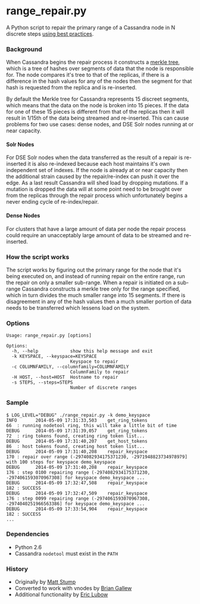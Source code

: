 range_repair.py
======================

A Python script to repair the primary range of a Cassandra node in N discrete steps [using best practices](http://www.datastax.com/dev/blog/advanced-repair-techniques).

### Background
When Cassandra begins the repair process it constructs a [merkle tree](http://en.wikipedia.org/wiki/Merkle_tree), which is a tree of hashes over segments of data that the node is responsible for. The node compares it's tree to that of the replicas, if there is a difference in the hash values for any of the nodes then the segment for that hash is requested from the replica and is re-inserted.

By default the Merkle tree for Cassandra represents 15 discreet segments, which means that the data on the node is broken into 15 pieces. If the data for one of these 15 pieces is different from that of the replicas then it will result in 1/15th of the data being streamed and re-inserted. This can cause problems for two use cases: dense nodes, and DSE Solr nodes running at or near capacity.

#### Solr Nodes
For DSE Solr nodes when the data transferred as the result of a repair is re-inserted it is also re-indexed because each host maintains it's own independent set of indexes. If the node is already at or near capacity then the additional strain caused by the repair/re-index can push it over the edge. As a last result Cassandra will shed load by dropping mutations. If a mutation is dropped the data will at some point need to be brought over from the replicas through the repair process which unfortunately begins a never ending cycle of re-index/repair.

#### Dense Nodes
For clusters that have a large amount of data per node the repair process could require an unacceptably large amount of data to be streamed and re-inserted.

### How the script works
The script works by figuring out the primary range for the node that it's being executed on, and instead of running repair on the entire range, run the repair on only a smaller sub-range. When a repair is initiated on a sub-range Cassandra constructs a merkle tree only for the range specified, which in turn divides the much smaller range into 15 segments. If there is disagreement in any of the hash values then a much smaller portion of data needs to be transferred which lessens load on the system.

### Options

```
Usage: range_repair.py [options]

Options:
  -h, --help            show this help message and exit
  -k KEYSPACE, --keyspace=KEYSPACE
                        Keyspace to repair
  -c COLUMNFAMILY, --columnfamily=COLUMNFAMILY
                        ColumnFamily to repair
  -H HOST, --host=HOST  Hostname to repair
  -s STEPS, --steps=STEPS
                        Number of discrete ranges
```

### Sample

```
$ LOG_LEVEL="DEBUG" ./range_repair.py -k demo_keyspace
INFO       2014-05-09 17:31:33,503    get_ring_tokens                 66  : running nodetool ring, this will take a little bit of time
DEBUG      2014-05-09 17:31:39,057    get_ring_tokens                 72  : ring tokens found, creating ring token list...
DEBUG      2014-05-09 17:31:40,207    get_host_tokens                 86  : host tokens found, creating host token list...
DEBUG      2014-05-09 17:31:40,208    repair_keyspace                 170 : repair over range (-2974082934175371230, -2971948823734978979] with 100 steps for keyspace demo_keyspace
DEBUG      2014-05-09 17:31:40,208    repair_keyspace                 176 : step 0100 repairing range (-2974082934175371230, -2974061593070967308] for keyspace demo_keyspace ...
DEBUG      2014-05-09 17:32:47,508    repair_keyspace                 182 : SUCCESS
DEBUG      2014-05-09 17:32:47,509    repair_keyspace                 176 : step 0099 repairing range (-2974061593070967308, -2974040251966563386] for keyspace demo_keyspace ...
DEBUG      2014-05-09 17:33:54,904    repair_keyspace                 182 : SUCCESS
...
```

### Dependencies
-   Python 2.6
-   Cassandra ```nodetool``` must exist in the ```PATH```

### History
- Originally by [Matt Stump](https://github.com/mstump)
- Converted to work with vnodes by [Brian Gallew](https://github.com/BrianGallew)
- Additional functionality by [Eric Lubow](http://github.com/elubow)
